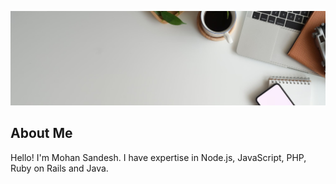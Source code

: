 ![Cover Photo](cover.jpg)

## About Me

Hello! I'm Mohan Sandesh. I have expertise in Node.js, JavaScript, PHP, Ruby on Rails and Java.
